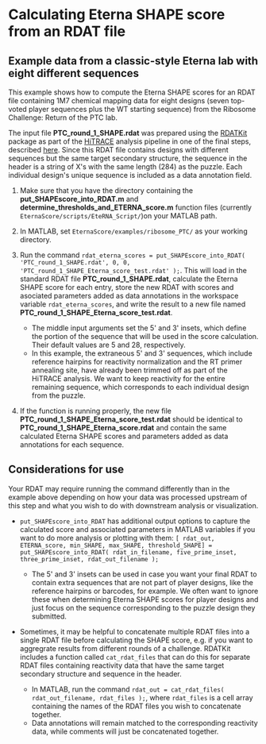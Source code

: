 # Calculating Eterna SHAPE score from an RDAT file
## Example data from a classic-style Eterna lab with eight different sequences
This example shows how to compute the Eterna SHAPE scores for an RDAT file containing 1M7 chemical mapping data for eight designs (seven top-voted player sequences plus the WT starting sequence) from the Ribosome Challenge: Return of the PTC lab.

The input file **PTC_round_1_SHAPE.rdat** was prepared using the [RDATKit](https://ribokit.github.io/RDATKit/) package as part of the [HiTRACE](https://ribokit.github.io/HiTRACE/) analysis pipeline in one of the final steps, described [here](https://ribokit.github.io/HiTRACE/tutorial/step_9/). Since this RDAT file contains designs with different sequences but the same target secondary structure, the sequence in the header is a string of X's with the same length (284) as the puzzle. Each individual design's unique sequence is included as a data annotation field.

1. Make sure that you have the directory containing the **put_SHAPEscore_into_RDAT.m** and **determine_thresholds_and_ETERNA_score.m** function files (currently `EternaScore/scripts/EteRNA_Script/`)on your MATLAB path.

2. In MATLAB, set `EternaScore/examples/ribosome_PTC/` as your working directory.

3. Run the command `rdat_eterna_scores = put_SHAPEscore_into_RDAT( 'PTC_round_1_SHAPE.rdat', 0, 0, 'PTC_round_1_SHAPE_Eterna_score_test.rdat' );`. This will load in the standard RDAT file **PTC_round_1_SHAPE.rdat**, calculate the Eterna SHAPE score for each entry, store the new RDAT with scores and asociated parameters added as data annotations in the workspace variable `rdat_eterna_scores`, and write the result to a new file named **PTC_round_1_SHAPE_Eterna_score_test.rdat**.	
	- The middle input arguments set the 5' and 3' insets, which define the portion of the sequence that will be used in the score calculation. Their default values are 5 and 28, respectively.
	- In this example, the extraneous 5' and 3' sequences, which include reference hairpins for reactivity normalization and the RT primer annealing site, have already been trimmed off as part of the HiTRACE analysis. We want to keep reactivity for the entire remaining sequence, which corresponds to each individual design from the puzzle.

4. If the function is running properly, the new file **PTC_round_1_SHAPE_Eterna_score_test.rdat** should be identical to **PTC_round_1_SHAPE_Eterna_score.rdat** and contain the same calculated Eterna SHAPE scores and parameters added as data annotations for each sequence.

## Considerations for use
Your RDAT may require running the command differently than in the example above depending on how your data was processed upstream of this step and what you wish to do with downstream analysis or visualization.

- `put_SHAPEscore_into_RDAT` has additional output options to capture the calculated score and associated parameters in MATLAB variables if you want to do more analysis or plotting with them: `[ rdat_out, ETERNA_score, min_SHAPE, max_SHAPE, threshold_SHAPE] = put_SHAPEscore_into_RDAT( rdat_in_filename, five_prime_inset, three_prime_inset, rdat_out_filename );`
	- The 5' and 3' insets can be used in case you want your final RDAT to contain extra sequences that are not part of player designs, like the reference hairpins or barcodes, for example. We often want to ignore these when determining Eterna SHAPE scores for player designs and just focus on the sequence corresponding to the puzzle design they submitted.

- Sometimes, it may be helpful to concatenate multiple RDAT files into a single RDAT file before calculating the SHAPE score, e.g. if you want to aggregrate results from different rounds of a challenge. RDATKit includes a function called `cat_rdat_files` that can do this for separate RDAT files containing reactivity data that have the same target secondary structure and sequence in the header.
	- In MATLAB, run the command `rdat_out = cat_rdat_files( rdat_out_filename, rdat_files );`, where `rdat_files` is a cell array containing the names of the RDAT files you wish to concatenate together.
	- Data annotations will remain matched to the corresponding reactivity data, while comments will just be concatenated together.

